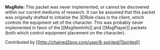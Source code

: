 **MsgRole:** This packet was never implemented, or cannot be discovered within our current mediums of research. It can be assumed that this packet was originally drafted to initialize the 3DRole class in the client, which controls the equipment set of the character. This was probably never implemented in favor of the [[MsgItemInfo]] and [[MsgPlayer]] packets (both which control equipment placement on the character).

Contributed by [[http://chained2pvp.com/user/8-spirited/|Spirited]]
